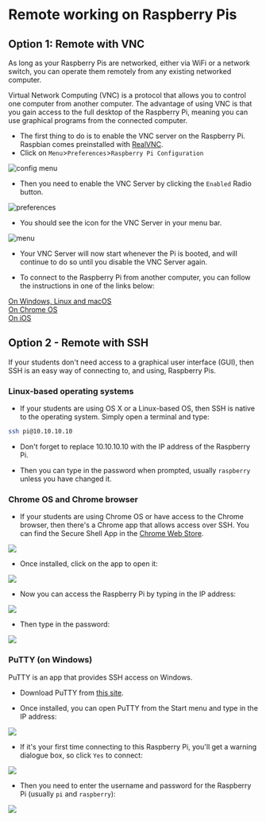 # Remote working on Raspberry Pis

## Option 1: Remote with VNC

As long as your Raspberry Pis are networked, either via WiFi or a network switch, you can operate them remotely from any existing networked computer.

Virtual Network Computing (VNC) is a protocol that allows you to control one computer from another computer. The advantage of using VNC is that you gain access to the full desktop of the Raspberry Pi, meaning you can use graphical programs from the connected computer.

- The first thing to do is to enable the VNC server on the Raspberry Pi. Raspbian comes preinstalled with [RealVNC](https://www.realvnc.com/).
- Click on `Menu`>`Preferences`>`Raspberry Pi Configuration`

![config menu](images/config.png)

- Then you need to enable the VNC Server by clicking the `Enabled` Radio button.

![preferences](images/preferences.png)

- You should see the icon for the VNC Server in your menu bar.

![menu](images/menu.png)

- Your VNC Server will now start whenever the Pi is booted, and will continue to do so until you disable the VNC Server again.

- To connect to the Raspberry Pi from another computer, you can follow the instructions in one of the links below:

[On Windows, Linux and macOS](vnc-windows.md)  
[On Chrome OS](vnc-chromeos.md)  
[On iOS](vnc-ios.md)  

## Option 2 - Remote with SSH

If your students don't need access to a graphical user interface (GUI), then SSH is an easy way of connecting to, and using, Raspberry Pis.

### Linux-based operating systems

- If your students are using OS X or a Linux-based OS, then SSH is native to the operating system. Simply open a terminal and type:

``` bash
ssh pi@10.10.10.10
```

- Don't forget to replace 10.10.10.10 with the IP address of the Raspberry Pi.

- Then you can type in the password when prompted, usually `raspberry` unless you have changed it.

### Chrome OS and Chrome browser

- If your students are using Chrome OS or have access to the Chrome browser, then there's a Chrome app that allows access over SSH. You can find the Secure Shell App in the [Chrome Web Store](https://chrome.google.com/webstore/detail/secure-shell/pnhechapfaindjhompbnflcldabbghjo?hl=en).

![](images/chrome-ssh.png)

- Once installed, click on the app to open it:

![](images/chrome-ssh1.png)

- Now you can access the Raspberry Pi by typing in the IP address:

![](images/chrome-ssh2.png)

- Then type in the password:

![](images/chrome-ssh3.png)

### PuTTY (on Windows)

PuTTY is an app that provides SSH access on Windows.

- Download PuTTY from [this site](http://www.chiark.greenend.org.uk/~sgtatham/putty/download.html).

- Once installed, you can open PuTTY from the Start menu and type in the IP address:

![](images/ssh-win.png)

- If it's your first time connecting to this Raspberry Pi, you'll get a warning dialogue box, so click `Yes` to connect:

![](images/ssh-win2.png)

- Then you need to enter the username and password for the Raspberry Pi (usually `pi` and `raspberry`):

![](images/ssh-win3.png)
